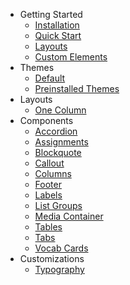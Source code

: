 - Getting Started
  - [Installation](/getting-started/installation.md)
  - [Quick Start](/getting-started/quick-start.md)
  - [Layouts](/getting-started/layouts.md)
  - [Custom Elements](/getting-started/custom-elements.md)
- Themes
  - [Default](/themes/default.md)
  - [Preinstalled Themes](/themes/preinstalled-themes.md)
- Layouts
  - [One Column](/layouts/one-column.md)
- Components
  - [Accordion](/components/accordion.md)
  - [Assignments](/components/assignments.md)
  - [Blockquote](/components/blockquote.md)
  - [Callout](/components/callout.md)
  - [Columns](/components/columns.md)
  - [Footer](/components/footer.md)
  - [Labels](/components/labels.md)
  - [List Groups](components/list-groups.md)
  - [Media Container](/components/media-widget.md)
  - [Tables](/components/tables.md)
  - [Tabs](/components/tabs.md)
  - [Vocab Cards](/components/vocab-cards.md)
- Customizations
  - [Typography](/customizations/typography.md)
